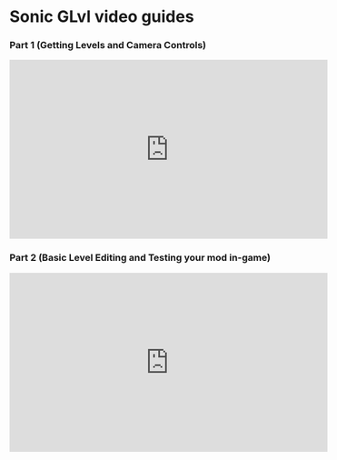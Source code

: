 # Sonic GLvl video guides

### Part 1 (Getting Levels and Camera Controls)
<iframe width="560" height="315" src="https://www.youtube.com/embed/e6olKDqFkR8" title="YouTube video player" frameborder="0" allow="accelerometer; autoplay; clipboard-write; encrypted-media; gyroscope; picture-in-picture" allowfullscreen></iframe>

### Part 2 (Basic Level Editing and Testing your mod in-game)
<iframe width="560" height="315" src="https://www.youtube.com/embed/F5ILHTlMjgs" title="YouTube video player" frameborder="0" allow="accelerometer; autoplay; clipboard-write; encrypted-media; gyroscope; picture-in-picture" allowfullscreen></iframe>